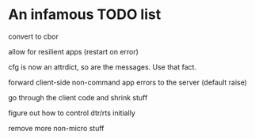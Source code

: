 # An infamous TODO list

convert to cbor

allow for resilient apps (restart on error)

cfg is now an attrdict, so are the messages. Use that fact.

forward client-side non-command app errors to the server
(default raise)

go through the client code and shrink stuff

figure out how to control dtr/rts initially

remove more non-micro stuff
